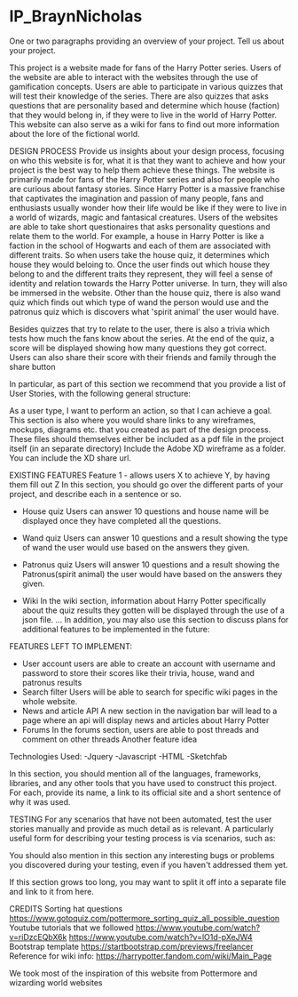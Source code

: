 # IP_BraynNicholas
One or two paragraphs providing an overview of your project. Tell us about your project.

This project is a website made for fans of the Harry Potter series. Users of the website are able to interact with the websites through the use of gamification concepts. Users are able to participate in various quizzes that will test their knowledge of the series. There are also quizzes that asks questions that are personality based and determine which house (faction) that they would belong in, if they were to live in the world of Harry Potter. This website can also serve as a wiki for fans to find out more information about the lore of the fictional world.

DESIGN PROCESS Provide us insights about your design process, focusing on who this website is for, what it is that they want to achieve and how your project is the best way to help them achieve these things. The website is primarily made for fans of the Harry Potter series and also for people who are curious about fantasy stories. Since Harry Potter is a massive franchise that captivates the imagination and passion of many people, fans and enthusiasts usually wonder how their life would be like if they were to live in a world of wizards, magic and fantasical creatures. Users of the websites are able to take short questionaires that asks personality questions and relate them to the world. For example, a house in Harry Potter is like a faction in the school of Hogwarts and each of them are associated with different traits. So when users take the house quiz, it determines which house they would beloing to. Once the user finds out which house they belong to and the different traits they represent, they will feel a sense of identity and relation towards the Harry Potter universe. In turn, they will also be immersed in the website. Other than the house quiz, there is also wand quiz which finds out which type of wand the person would use and the patronus quiz which is discovers what 'spirit animal' the user would have.

Besides quizzes that try to relate to the user, there is also a trivia which tests how much the fans know about the series. At the end of the quiz, a score will be displayed showing how many questions they got correct. Users can also share their score with their friends and family through the share button

In particular, as part of this section we recommend that you provide a list of User Stories, with the following general structure:

As a user type, I want to perform an action, so that I can achieve a goal. This section is also where you would share links to any wireframes, mockups, diagrams etc. that you created as part of the design process. These files should themselves either be included as a pdf file in the project itself (in an separate directory) Include the Adobe XD wireframe as a folder. You can include the XD share url.

EXISTING FEATURES Feature 1 - allows users X to achieve Y, by having them fill out Z In this section, you should go over the different parts of your project, and describe each in a sentence or so.
- House quiz
Users can answer 10 questions and house name will be displayed once they have completed all the questions.

- Wand quiz 
Users can answer 10 questions and a result showing the type of wand the user would use based on the answers they given.

- Patronus quiz
Users will answer 10 questions and a result showing the Patronus(spirit animal) the user would have based on the answers they given.

- Wiki 
In the wiki section, information about Harry Potter specifically about the quiz results they gotten will be displayed through the use of a json file. ... In addition, you may also use this section to discuss plans for additional features to be implemented in the future:

FEATURES LEFT TO IMPLEMENT:

- User account
users are able to create an account with username and password to store their scores like their trivia, house, wand and patronus results
- Search filter 
Users will be able to search for specific wiki pages in the whole website.
- News and article API 
A new section in the navigation bar will lead to a page where an api will display news and articles about Harry Potter
- Forums 
In the forums section, users are able to post threads and comment on other threads Another feature idea

Technologies Used: -Jquery -Javascript -HTML -Sketchfab

In this section, you should mention all of the languages, frameworks, libraries, and any other tools that you have used to construct this project. For each, provide its name, a link to its official site and a short sentence of why it was used.

TESTING For any scenarios that have not been automated, test the user stories manually and provide as much detail as is relevant. A particularly useful form for describing your testing process is via scenarios, such as:

You should also mention in this section any interesting bugs or problems you discovered during your testing, even if you haven't addressed them yet.

If this section grows too long, you may want to split it off into a separate file and link to it from here.

CREDITS Sorting hat questions https://www.gotoquiz.com/pottermore_sorting_quiz_all_possible_question Youtube tutorials that we followed https://www.youtube.com/watch?v=riDzcEQbX6k https://www.youtube.com/watch?v=lO1d-pXeJW4 Bootstrap template https://startbootstrap.com/previews/freelancer Reference for wiki info: https://harrypotter.fandom.com/wiki/Main_Page

We took most of the inspiration of this website from Pottermore and wizarding world websites
